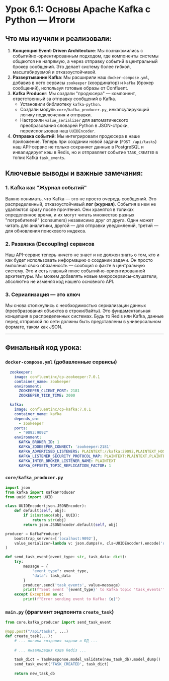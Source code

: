# Урок 6.1: Основы Apache Kafka с Python — Итоги

## Что мы изучили и реализовали:

1.  **Концепция Event-Driven Architecture**: Мы познакомились с событийно-ориентированным подходом, где компоненты системы общаются не напрямую, а через отправку событий в центральный брокер сообщений. Это делает систему более гибкой, масштабируемой и отказоустойчивой.
2.  **Развертывание Kafka**: Мы расширили наш `docker-compose.yml`, добавив в него сервисы `zookeeper` (координатор) и `kafka` (брокер сообщений), используя готовые образы от Confluent.
3.  **Kafka Producer**: Мы создали "продюсера" — компонент, ответственный за отправку сообщений в Kafka.
    *   Установили библиотеку `kafka-python`.
    *   Создали модуль `core/kafka_producer.py`, инкапсулирующий логику подключения и отправки.
    *   Настроили `value_serializer` для автоматического преобразования словарей Python в JSON-строки, переиспользовав наш `UUIDEncoder`.
4.  **Отправка событий**: Мы интегрировали продюсера в наше приложение. Теперь при создании новой задачи (`POST /api/tasks`) наш API-сервис не только сохраняет данные в PostgreSQL и инвалидирует кэш в Redis, но и отправляет событие `TASK_CREATED` в топик Kafka `task_events`.

## Ключевые выводы и важные замечания:

### 1. Kafka как "Журнал событий"

Важно понимать, что Kafka — это не просто очередь сообщений. Это распределенный, отказоустойчивый **лог (журнал)**. События в нем не удаляются сразу после прочтения. Они хранятся в топиках определенное время, и их могут читать множество разных "потребителей" (consumers) независимо друг от друга. Один может читать для аналитики, другой — для отправки уведомлений, третий — для обновления поискового индекса.

### 2. Развязка (Decoupling) сервисов

Наш API-сервис теперь ничего не знает и не должен знать о том, кто и как будет использовать информацию о создании задачи. Он просто выполнил свою обязанность — сообщил о факте в центральную систему. Это и есть главный плюс событийно-ориентированной архитектуры. Мы можем добавлять новые микросервисы-слушатели, абсолютно не изменяя код нашего основного API.

### 3. Сериализация — это ключ

Мы снова столкнулись с необходимостью сериализации данных (преобразования объектов в строки/байты). Это фундаментальная концепция в распределенных системах. Будь то Redis или Kafka, данные перед отправкой по сети должны быть представлены в универсальном формате, таком как JSON.

---

## Финальный код урока:

### `docker-compose.yml` (добавленные сервисы)
```yaml
  zookeeper:
    image: confluentinc/cp-zookeeper:7.0.1
    container_name: zookeeper
    environment:
      ZOOKEEPER_CLIENT_PORT: 2181
      ZOOKEEPER_TICK_TIME: 2000

  kafka:
    image: confluentinc/cp-kafka:7.0.1
    container_name: kafka
    depends_on:
      - zookeeper
    ports:
      - "9092:9092"
    environment:
      KAFKA_BROKER_ID: 1
      KAFKA_ZOOKEEPER_CONNECT: 'zookeeper:2181'
      KAFKA_ADVERTISED_LISTENERS: PLAINTEXT://kafka:29092,PLAINTEXT_HOST://localhost:9092
      KAFKA_LISTENER_SECURITY_PROTOCOL_MAP: PLAINTEXT:PLAINTEXT,PLAINTEXT_HOST:PLAINTEXT
      KAFKA_INTER_BROKER_LISTENER_NAME: PLAINTEXT
      KAFKA_OFFSETS_TOPIC_REPLICATION_FACTOR: 1
```

### `core/kafka_producer.py`
```python
import json
from kafka import KafkaProducer
from uuid import UUID

class UUIDEncoder(json.JSONEncoder):
    def default(self, obj):
        if isinstance(obj, UUID):
            return str(obj)
        return json.JSONEncoder.default(self, obj)

producer = KafkaProducer(
    bootstrap_servers=['localhost:9092'],
    value_serializer=lambda v: json.dumps(v, cls=UUIDEncoder).encode('utf-8')
)

def send_task_event(event_type: str, task_data: dict):
    try:
        message = {
            "event_type": event_type,
            "data": task_data
        }
        producer.send('task_events', value=message)
        print(f"Sent event '{event_type}' to Kafka topic 'task_events'")
    except Exception as e:
        print(f"Error sending event to Kafka: {e}")
```

### `main.py` (фрагмент эндпоинта `create_task`)
```python
from core.kafka_producer import send_task_event

@app.post("/api/tasks", ...)
def create_task(...):
    # ... логика создания задачи в БД ...
    
    # ... инвалидация кэша Redis ...
    
    task_dict = TaskResponse.model_validate(new_task_db).model_dump()
    send_task_event('TASK_CREATED', task_dict)
    
    return new_task_db
```
